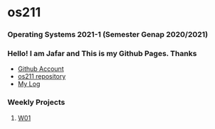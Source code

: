 # os211
### Operating Systems 2021-1 (Semester Genap 2020/2021)
### Hello! I am Jafar and This is my Github Pages. Thanks
* [Github Account](https://github.com/abdurrohmanjafar/)
* [os211 repository](https://github.com/abdurrohmanjafar/os211/)
* [My Log](https://abdurrohmanjafar.github.io/os211/TXT/mylog.txt)

### Weekly Projects

1. [W01](https://abdurrohmanjafar.github.io/os211/W01)
